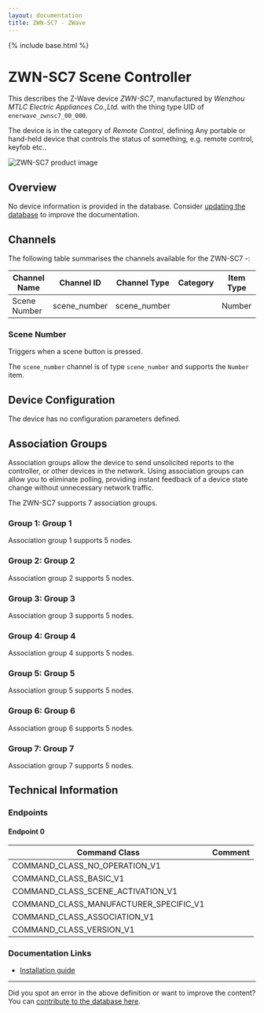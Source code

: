```yaml
---
layout: documentation
title: ZWN-SC7 - ZWave
---
```


{% include base.html %}

# ZWN-SC7 Scene Controller
This describes the Z-Wave device *ZWN-SC7*, manufactured by *Wenzhou MTLC Electric Appliances Co.,Ltd.* with the thing type UID of ```enerwave_zwnsc7_00_000```.

The device is in the category of *Remote Control*, defining Any portable or hand-held device that controls the status of something, e.g. remote control, keyfob etc..

![ZWN-SC7 product image](https://www.cd-jackson.com/zwave_device_uploads/187/187_default.png)


## Overview

No device information is provided in the database. Consider [updating the database](http://www.cd-jackson.com/index.php/zwave/zwave-device-database/zwave-device-list/devicesummary/187) to improve the documentation.

## Channels

The following table summarises the channels available for the ZWN-SC7 -:

| Channel Name | Channel ID | Channel Type | Category | Item Type |
|--------------|------------|--------------|----------|-----------|
| Scene Number | scene_number | scene_number |  | Number | 

### Scene Number
Triggers when a scene button is pressed.

The ```scene_number``` channel is of type ```scene_number``` and supports the ```Number``` item.



## Device Configuration

The device has no configuration parameters defined.

## Association Groups

Association groups allow the device to send unsolicited reports to the controller, or other devices in the network. Using association groups can allow you to eliminate polling, providing instant feedback of a device state change without unnecessary network traffic.

The ZWN-SC7 supports 7 association groups.

### Group 1: Group 1


Association group 1 supports 5 nodes.

### Group 2: Group 2


Association group 2 supports 5 nodes.

### Group 3: Group 3


Association group 3 supports 5 nodes.

### Group 4: Group 4


Association group 4 supports 5 nodes.

### Group 5: Group 5


Association group 5 supports 5 nodes.

### Group 6: Group 6


Association group 6 supports 5 nodes.

### Group 7: Group 7


Association group 7 supports 5 nodes.

## Technical Information

### Endpoints

#### Endpoint 0

| Command Class | Comment |
|---------------|---------|
| COMMAND_CLASS_NO_OPERATION_V1| |
| COMMAND_CLASS_BASIC_V1| |
| COMMAND_CLASS_SCENE_ACTIVATION_V1| |
| COMMAND_CLASS_MANUFACTURER_SPECIFIC_V1| |
| COMMAND_CLASS_ASSOCIATION_V1| |
| COMMAND_CLASS_VERSION_V1| |

### Documentation Links

* [Installation guide](https://www.cd-jackson.com/zwave_device_uploads/187/Enerwave-ZWN-SC7-InstallGuide.pdf)

---

Did you spot an error in the above definition or want to improve the content?
You can [contribute to the database here](http://www.cd-jackson.com/index.php/zwave/zwave-device-database/zwave-device-list/devicesummary/187).
